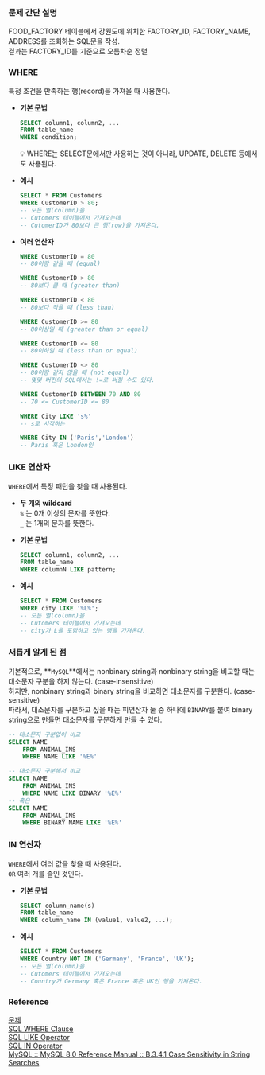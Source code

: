 ### 문제 간단 설명
FOOD_FACTORY 테이블에서 강원도에 위치한 FACTORY_ID, FACTORY_NAME, ADDRESS를 조회하는 SQL문을 작성.<br>
결과는 FACTORY_ID를 기준으로 오름차순 정렬<br>

### WHERE
특정 조건을 만족하는 행(record)을 가져올 때 사용한다.<br>
- **기본 문법**<br>
    ```sql
    SELECT column1, column2, ...
    FROM table_name
    WHERE condition;
    ```
    
    <aside>
    💡 WHERE는 SELECT문에서만 사용하는 것이 아니라, UPDATE, DELETE 등에서도 사용된다.
    
    </aside>

- **예시**<br>
    ```sql
    SELECT * FROM Customers
    WHERE CustomerID > 80;
    -- 모든 열(column)을
    -- Cutomers 테이블에서 가져오는데
    -- CutomerID가 80보다 큰 행(row)을 가져온다.
    ```

- **여러 연산자**<br>
    ```sql
    WHERE CustomerID = 80
    -- 80이랑 같을 때 (equal)
    
    WHERE CustomerID > 80
    -- 80보다 클 때 (greater than)
    
    WHERE CustomerID < 80
    -- 80보다 작을 때 (less than)
    
    WHERE CustomerID >= 80
    -- 80이상일 때 (greater than or equal)
    
    WHERE CustomerID <= 80
    -- 80이하일 때 (less than or equal)
    
    WHERE CustomerID <> 80
    -- 80이랑 같지 않을 때 (not equal)
    -- 몇몇 버전의 SQL에서는 !=로 써질 수도 있다.
    
    WHERE CustomerID BETWEEN 70 AND 80
    -- 70 <= CustomerID <= 80
    
    WHERE City LIKE 's%'
    -- s로 시작하는
    
    WHERE City IN ('Paris','London')
    -- Paris 혹은 London인
    ```

### LIKE 연산자
`WHERE`에서 특정 패턴을 찾을 때 사용된다.<br>
- **두 개의 wildcard**<br>
    `%` 는 0개 이상의 문자를 뜻한다.<br>
    `_` 는 1개의 문자를 뜻한다.<br>

- **기본 문법**<br>
    ```sql
    SELECT column1, column2, ...
    FROM table_name
    WHERE columnN LIKE pattern;
    ```

- **예시**<br>
    ```sql
    SELECT * FROM Customers
    WHERE city LIKE '%L%';
    -- 모든 열(column)을
    -- Cutomers 테이블에서 가져오는데
    -- city가 L을 포함하고 있는 행을 가져온다.
    ```

### 새롭게 알게 된 점
기본적으로, **`MySQL`**에서는 nonbinary string과 nonbinary string을 비교할 때는 대소문자 구분을 하지 않는다. (case-insensitive)<br>
하지만, nonbinary string과 binary string을 비교하면 대소문자를 구분한다. (case-sensitive)<br>
따라서, 대소문자를 구분하고 싶을 때는 피연산자 둘 중 하나에 `BINARY`를 붙여 binary string으로 만들면 대소문자를 구분하게 만들 수 있다.
```sql
-- 대소문자 구분없이 비교
SELECT NAME
    FROM ANIMAL_INS
    WHERE NAME LIKE '%E%'

-- 대소문자 구분해서 비교
SELECT NAME
    FROM ANIMAL_INS
    WHERE NAME LIKE BINARY '%E%'
-- 혹은
SELECT NAME
    FROM ANIMAL_INS
    WHERE BINARY NAME LIKE '%E%'
```


### IN 연산자
`WHERE`에서 여러 값을 찾을 때 사용된다.<br>
`OR` 여러 개를 줄인 것인다.<br>
- **기본 문법**<br>
    ```sql
    SELECT column_name(s)
    FROM table_name
    WHERE column_name IN (value1, value2, ...);
    ```

- **예시**<br>
    ```sql
    SELECT * FROM Customers
    WHERE Country NOT IN ('Germany', 'France', 'UK');
    -- 모든 열(column)을
    -- Cutomers 테이블에서 가져오는데
    -- Country가 Germany 혹은 France 혹은 UK인 행을 가져온다.
    ```

### Reference
[문제](https://school.programmers.co.kr/learn/courses/30/lessons/131112?language=mysql)<br>
[SQL WHERE Clause](https://www.w3schools.com/sql/sql_where.asp)<br>
[SQL LIKE Operator](https://www.w3schools.com/sql/sql_like.asp)<br>
[SQL IN Operator](https://www.w3schools.com/sql/sql_in.asp)<br>
[MySQL :: MySQL 8.0 Reference Manual :: B.3.4.1 Case Sensitivity in String Searches](https://dev.mysql.com/doc/refman/8.0/en/case-sensitivity.html)<br>